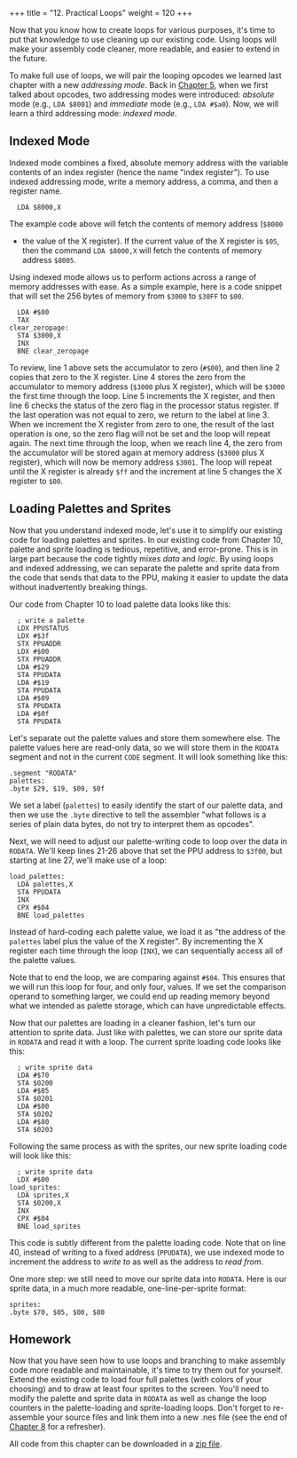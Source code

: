+++
title = "12. Practical Loops"
weight = 120
+++

Now that you know how to create loops for various purposes, it's time
to put that knowledge to use cleaning up our existing code. Using loops
will make your assembly code cleaner, more readable, and easier to extend
in the future.

To make full use of loops, we will pair the looping opcodes we learned last
chapter with a new _addressing mode_. Back in
[Chapter 5](@/book/05-6502assembly/index.md), when we first talked
about opcodes, two addressing modes were introduced: _absolute_ mode
(e.g., `LDA $8001`) and _immediate_ mode (e.g.,
`LDA #$a0`). Now, we will learn a third addressing mode:
_indexed mode_.

## Indexed Mode

Indexed mode combines a fixed, absolute memory address with the variable contents
of an index register (hence the name "index register"). To use indexed
addressing mode, write a memory address, a comma, and then a register name.

```ca65
  LDA $8000,X
```

The example code above will fetch the contents of memory address (`$8000`
+ the value of the X register). If the current value of the X register is `$05`,
then the command `LDA $8000,X` will fetch the contents of memory
address `$8005`.

Using indexed mode allows us to perform actions across a range of memory addresses
with ease. As a simple example, here is a code snippet that will set the
256 bytes of memory from `$3000` to `$30FF` to `$00`.

```ca65
  LDA #$00
  TAX
clear_zeropage:
  STA $3000,X
  INX
  BNE clear_zeropage
```

To review, line 1 above sets the accumulator to zero (`#$00`),
and then line 2 copies that zero to the X register. Line 4 stores the zero
from the accumulator to memory address (`$3000` plus X register), which
will be `$3000` the first time through the loop. Line 5 increments the X
register, and then line 6 checks the status of the zero flag in the
processor status register. If the last operation was not equal to zero,
we return to the label at line 3. When we increment the X register from
zero to one, the result of the last operation is one, so the zero
flag will not be set and the loop will repeat again. The next time
through the loop, when we reach line 4, the zero from the accumulator
will be stored again at memory address (`$3000` plus X register), which
will now be memory address `$3001`. The loop will repeat until
the X register is already `$ff` and the increment at line 5
changes the X register to `$00`.

## Loading Palettes and Sprites

Now that you understand indexed mode, let's use it to simplify our
existing code for loading palettes and sprites. In our existing code
from Chapter 10, palette and sprite loading is tedious, repetitive,
and error-prone. This is in large part because the code tightly mixes
_data_ and _logic_. By using loops and indexed addressing,
we can separate the palette and sprite data from the code that
sends that data to the PPU, making it easier to update the data
without inadvertently breaking things.

Our code from Chapter 10 to load palette data looks like this:

```ca65, linenos, linenostart=21
  ; write a palette
  LDX PPUSTATUS
  LDX #$3f
  STX PPUADDR
  LDX #$00
  STX PPUADDR
  LDA #$29
  STA PPUDATA
  LDA #$19
  STA PPUDATA
  LDA #$09
  STA PPUDATA
  LDA #$0f
  STA PPUDATA
```

Let's separate out the palette values and store them somewhere else.
The palette values here are read-only data, so we will store them
in the `RODATA` segment and not in the current `CODE`
segment. It will look something like this:

```ca65, linenos, linenostart=60
.segment "RODATA"
palettes:
.byte $29, $19, $09, $0f
```

We set a label (`palettes`) to easily identify the start of our
palette data, and then we use the `.byte` directive to tell the
assembler "what follows is a series of plain data bytes, do not try to
interpret them as opcodes".

Next, we will need to adjust our palette-writing code to loop over the
data in `RODATA`. We'll keep lines 21-26 above that set the
PPU address to `$3f00`, but starting at line 27, we'll make
use of a loop:

```ca65, linenos, linenostart=27
load_palettes:
  LDA palettes,X
  STA PPUDATA
  INX
  CPX #$04
  BNE load_palettes
```

Instead of hard-coding each palette value, we load it as "the address of
the `palettes` label plus the value of the X register".
By incrementing the X register each time through the loop (`INX`),
we can sequentially access all of the palette values.

Note that to end the loop, we are comparing against `#$04`.
This ensures that we will run this loop for four, and only four, values.
If we set the comparison operand to something larger, we could end up reading
memory beyond what we intended as palette storage, which can have
unpredictable effects.

Now that our palettes are loading in a cleaner fashion, let's turn
our attention to sprite data. Just like with palettes, we can store
our sprite data in `RODATA` and read it with a loop.
The current sprite loading code looks like this:

```ca65, linenos, linenostart=36
  ; write sprite data
  LDA #$70
  STA $0200
  LDA #$05
  STA $0201
  LDA #$00
  STA $0202
  LDA #$80
  STA $0203
```

Following the same process as with the sprites, our new sprite loading code
will look like this:

```ca65, linenos, linenostart=36
  ; write sprite data
  LDX #$00
load_sprites:
  LDA sprites,X
  STA $0200,X
  INX
  CPX #$04
  BNE load_sprites
```

This code is subtly different from the palette loading code. Note that on line
40, instead of writing to a fixed address (`PPUDATA`), we use indexed
mode to increment the address to _write to_ as well as the address to _read from_.

One more step: we still need to move our sprite data into `RODATA`. Here
is our sprite data, in a much more readable, one-line-per-sprite format:

```ca65, linenos, linenostart=63
sprites:
.byte $70, $05, $00, $80
```

## Homework

Now that you have seen how to use loops and branching to make assembly code
more readable and maintainable, it's time to try them out for yourself.
Extend the existing code to load four full palettes (with colors of your
choosing) and to draw at least four sprites to the screen. You'll need
to modify the palette and sprite data in `RODATA` as well as
change the loop counters in the palette-loading and sprite-loading loops.
Don't forget to re-assemble your source files and link them into a new
.nes file (see the end of
[Chapter 8](@/book/08-refactoring/index.md) for a refresher).

All code from this chapter can be downloaded in a <a href="https://famicom.party/book/projects/12-practicalloops.zip">zip file</a>.
